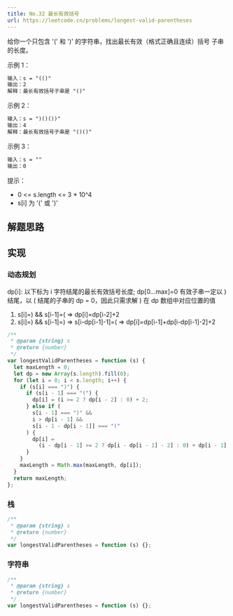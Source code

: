 ```yaml
---
title: No.32 最长有效括号
url: https://leetcode.cn/problems/longest-valid-parentheses
---
```


给你一个只包含 '(' 和 ')' 的字符串，找出最长有效（格式正确且连续）括号
子串
的长度。

示例 1：

```md
输入：s = "(()"
输出：2
解释：最长有效括号子串是 "()"
```

示例 2：

```md
输入：s = ")()())"
输出：4
解释：最长有效括号子串是 "()()"
```

示例 3：

```md
输入：s = ""
输出：0
```

提示：

- 0 <= s.length <= 3 \* 10^4
- s\[i\] 为 '(' 或 ')'

## 解题思路

## 实现

### 动态规划

dp\[i\]: 以下标为 i 字符结尾的最长有效括号长度; dp\[0...max\]=0
有效子串一定以 \) 结尾，以 \( 结尾的子串的 dp = 0，因此只需求解 \) 在 dp 数组中对应位置的值

1. s\[i\]=\) && s\[i-1\]=\( => dp\[i\]=dp\[i-2\]+2
2. s\[i\]=\) && s\[i-1\]=\) => s\[i-dp\[i-1\]-1\]=\( => dp\[i\]=dp\[i-1\]+dp\[i-dp\[i-1\]-2\]+2

```js
/**
 * @param {string} s
 * @return {number}
 */
var longestValidParentheses = function (s) {
  let maxLength = 0;
  let dp = new Array(s.length).fill(0);
  for (let i = 0; i < s.length; i++) {
    if (s[i] === ")") {
      if (s[i - 1] === "(") {
        dp[i] = (i >= 2 ? dp[i - 2] : 0) + 2;
      } else if (
        s[i - 1] === ")" &&
        i > dp[i - 1] &&
        s[i - 1 - dp[i - 1]] === "("
      ) {
        dp[i] =
          (i - dp[i - 1] >= 2 ? dp[i - dp[i - 1] - 2] : 0) + dp[i - 1] + 2;
      }
    }
    maxLength = Math.max(maxLength, dp[i]);
  }
  return maxLength;
};
```

### 栈

```js
/**
 * @param {string} s
 * @return {number}
 */
var longestValidParentheses = function (s) {};
```

### 字符串

```js
/**
 * @param {string} s
 * @return {number}
 */
var longestValidParentheses = function (s) {};
```
